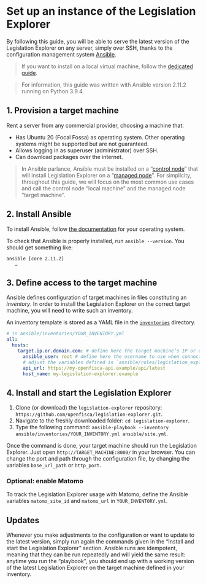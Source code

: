 # Set up an instance of the Legislation Explorer

By following this guide, you will be able to serve the latest version of the Legislation Explorer on any server, simply over SSH, thanks to the configuration management system [Ansible](https://www.ansible.com/).

> If you want to install on a local virtual machine, follow the [dedicated guide](./Serve-local-instance.md).

> For information, this guide was written with Ansible version 2.11.2 running on Python 3.9.4.

## 1. Provision a target machine

Rent a server from any commercial provider, choosing a machine that:

- Has Ubuntu 20 (Focal Fossa) as operating system. Other operating systems might be supported but are not guaranteed.
- Allows logging in as superuser (administrator) over SSH.
- Can download packages over the internet.

> In Ansible parlance, Ansible must be installed on a “[control node](https://docs.ansible.com/ansible/latest/network/getting_started/basic_concepts.html#control-node)” that will install Legislation Explorer on a “[managed node](https://docs.ansible.com/ansible/latest/network/getting_started/basic_concepts.html#managed-nodes)”. For simplicity, throughout this guide, we will focus on the most common use cases and call the control node “local machine” and the managed node “target machine”.

## 2. Install Ansible

To install Ansible, follow [the documentation](https://docs.ansible.com/ansible/latest/installation_guide/intro_installation.html#installing-ansible-on-specific-operating-systems) for your operating system.

To check that Ansible is properly installed, run `ansible --version`. You should get something like:

```
ansible [core 2.11.2]
   …
```

## 3. Define access to the target machine

Ansible defines configuration of target machines in files constituting an _inventory_. In order to install the Legislation Explorer on the correct target machine, you will need to write such an inventory.

An inventory template is stored as a YAML file in the [`inventories`](../ansible/inventories/) directory.

```yaml
# in ansible/inventories/YOUR_INVENTORY.yml
all:
  hosts:
    target.ip.or.domain.com: # define here the target machine’s IP or domain name
      ansible_user: root # define here the username to use when connecting over SSH
      # adjust the variables defined in `ansible/roles/legislation_explorer/defaults/main.yml` below:
      api_url: https://my-openfisca-api.example/api/latest
      host_name: my-legislation-explorer.example
```

## 4. Install and start the Legislation Explorer

1. Clone (or download) the `legislation-explorer` repository: `https://github.com/openfisca/legislation-explorer.git`.
2. Navigate to the freshly downloaded folder: `cd legislation-explorer`.
3. Type the following command: `ansible-playbook --inventory ansible/inventories/YOUR_INVENTORY.yml ansible/site.yml`.

Once the command is done, your target machine should run the Legislation Explorer. Just open `http://TARGET_MACHINE:8000/` in your browser. You can change the port and path through the configuration file, by changing the variables `base_url_path` or `http_port`.

### Optional: enable Matomo

To track the Legislation Explorer usage with Matomo, define the Ansible variables `matomo_site_id` and `matomo_url` in `YOUR_INVENTORY.yml`.

## Updates

Whenever you make adjustments to the configuration or want to update to the latest version, simply run again the commands given in the “Install and start the Legislation Explorer” section. Ansible runs are idempotent, meaning that they can be run repeatedly and will yield the same result: anytime you run the “playbook”, you should end up with a working version of the latest Legislation Explorer on the target machine defined in your inventory.
